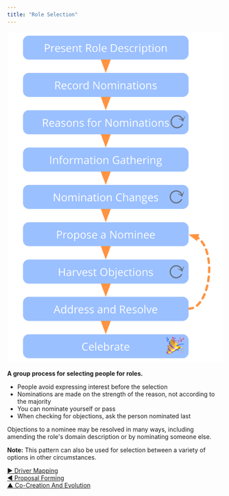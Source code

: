 ```yaml
---
title: "Role Selection"
---
```



![right,fit](img/agreements/selection.png)

**A group process for selecting people for roles.**

-   People avoid expressing interest before the selection
-   Nominations are made on the strength of the reason, not according to the majority
-   You can nominate yourself or pass
-   When checking for objections, ask the person nominated last

Objections to a nominee may be resolved in many ways, including amending the role's domain description or by nominating someone else.

**Note:** This pattern can also be used for selection between a variety of options in other circumstances.

[&#9654; Driver Mapping](driver-mapping.html)<br/>[&#9664; Proposal Forming](proposal-forming.html)<br/>[&#9650; Co-Creation And Evolution](co-creation-and-evolution.html)


